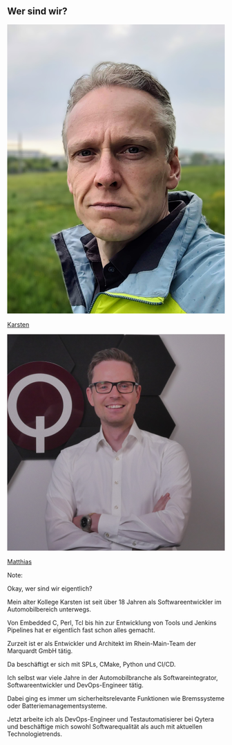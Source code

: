 ## Wer sind wir?

<div>
<img src="images/karsten.jpg">

[Karsten](https://www.linkedin.com/in/karnangue/)
</div> <!-- .element: style="float: left; width: 30%" -->

<div>
<img src="images/matthias.png">

[Matthias](https://www.linkedin.com/in/matthias-eggert-b7939a18a/)
</div> <!-- .element: style="float: right; width: 40%;" -->

Note:

Okay, wer sind wir eigentlich?

Mein alter Kollege Karsten ist seit über 18 Jahren als Softwareentwickler im Automobilbereich unterwegs.

Von Embedded C, Perl, Tcl bis hin zur Entwicklung von Tools und Jenkins Pipelines hat er eigentlich fast schon alles gemacht.

Zurzeit ist er als Entwickler und Architekt im Rhein-Main-Team der Marquardt GmbH tätig.

Da beschäftigt er sich mit SPLs, CMake, Python und CI/CD.

Ich selbst war viele Jahre in der Automobilbranche als Softwareintegrator, Softwareentwickler und DevOps-Engineer tätig.

Dabei ging es immer um sicherheitsrelevante Funktionen wie Bremssysteme oder Batteriemanagementsysteme.

Jetzt arbeite ich als DevOps-Engineer und Testautomatisierer bei Qytera und beschäftige mich sowohl Softwarequalität als auch mit aktuellen Technologietrends.
